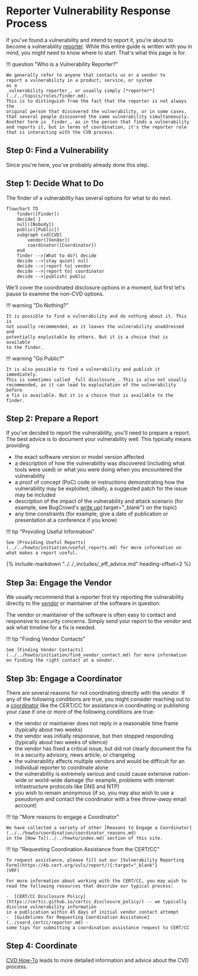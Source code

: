 # Reporter Vulnerability Response Process

If you've found a vulnerability and intend to report it,
you're about to become a vulnerability [reporter](../../topics/roles/finder.md).
While this entire guide is written with you in mind, you might need to know
where to start. That's what this page is for.

!!! question "Who is a Vulnerability Reporter?"

    We generally refer to anyone that contacts us or a vendor to
    report a vulnerability in a product, service, or system
    as a
    _vulnerability reporter_, or usually simply [*reporter*](../../topics/roles/finder.md).
    This is to distinguish from the fact that the reporter is not always the
    original person that discovered the vulnerability, or in some cases,
    that several people discovered the same vulnerability simultaneously.
    Another term is _finder_, as in the person that finds a vulnerability
    and reports it, but in terms of coordination, it's the reporter role
    that is interacting with the CVD process.

## Step 0: Find a Vulnerability

Since you're here, you've probably already done this step.

## Step 1: Decide What to Do

The finder of a vulnerability has several options for what to do next.

```mermaid
flowchart TD
    finder([Finder])
    decide{ }
    null([Nobody])
    public([Public])
    subgraph cvd[CVD]
        vendor([Vendor])
        coordinator([Coordinator])
    end
    finder -->|What to do?| decide
    decide -->|stay quiet| null
    decide -->|report to| vendor
    decide -->|report to| coordinator
    decide -->|publish| public
```

We'll cover the coordinated disclosure options in a moment, but first let's pause to examine the non-CVD options.

<div class="grid" markdown>
!!! warning "Do Nothing?"

    It is possible to find a vulnerability and do nothing about it. This is
    not usually recommended, as it leaves the vulnerability unaddressed and
    potentially exploitable by others. But it is a choice that is available
    to the finder.

!!! warning "Go Public?"

    It is also possible to find a vulnerability and publish it immediately.
    This is sometimes called _full disclosure_. This is also not usually
    recommended, as it can lead to exploitation of the vulnerability before
    a fix is available. But it is a choice that is available to the finder.
</div>

## Step 2: Prepare a Report

If you've decided to report the vulnerability, you'll need to prepare a report.
The best advice is to document your vulnerability well. This typically
means providing:

- the exact software version or model version affected
- a description of how the vulnerability was discovered (including
    what tools were used) or what you were doing when you encountered
    the vulnerability
- a proof of concept (PoC) code or instructions demonstrating how the
    vulnerability may be exploited; ideally, a suggested patch for the
    issue may be included
- description of the impact of the vulnerability and attack scenario
    (for example, see BugCrowd's [write up](https://forum.bugcrowd.com/t/writing-a-bug-report-attack-scenario-and-impact-are-key/640){:target="_blank"} on the topic)
- any time constraints (for example, give a date of publication or
    presentation at a conference if you know)

!!! tip "Providing Useful Information"

    See [Providing Useful Reports](../../howto/initiation/useful_reports.md) for more information on what makes a report useful.

{% include-markdown "../../_includes/_eff_advice.md" heading-offset=2 %}

## Step 3a: Engage the Vendor

We usually recommend that a reporter first try reporting the
vulnerability directly to the [*vendor*](../../topics/roles/vendor.md) or maintainer of the software in
question.

The vendor or maintainer of the software is often easy to contact and
responsive to security concerns. Simply send your report to the vendor
and ask what timeline for a fix is needed.

!!! tip "Finding Vendor Contacts"

    See [Finding Vendor Contacts](../../howto/initiation/find_vendor_contact.md) for more information on finding the right contact at a vendor.

## Step 3b: Engage a Coordinator

There are several reasons for not coordinating directly with the vendor.
If any of the following conditions are true, you might consider reaching
out to a [coordinator](../../topics/roles/coordinator.md) like the CERT/CC
for assistance in coordinating or publishing your
case if one or more of the following conditions are true:

- the vendor or maintainer does not reply in a reasonable time
    frame (typically about two weeks)
- the vendor was initially responsive, but then stopped responding
    (typically about two weeks of silence)
- the vendor has fixed a critical issue, but did not clearly
    document the fix in a security advisory, news article, or changelog
- the vulnerability affects multiple vendors and would be difficult
    for an individual reporter to coordinate alone
- the vulnerability is extremely serious and could cause extensive
    nation-wide or world-wide damage (for example, problems with
    internet infrastructure protocols like DNS and NTP)
- you wish to remain anonymous (if so, you may also wish to use a
    pseudonym and contact the coordinator with a free *throw-away* email
    account)

!!! tip "More reasons to engage a Coordinator"

    We have collected a variety of other [Reasons to Engage a Coordinator](../../howto/coordination/coordinator_reasons.md)
    in the [How To](../../howto/index.md) section of this site.

!!! tip "Requesting Coordination Assistance from the CERT/CC"

    To request assistance, please fill out our [Vulnerability Reporting Form](https://kb.cert.org/vuls/report/){:target="_blank"}
    (VRF)

    For more information about working with the CERT/CC, you may wish to
    read the following resources that describe our typical process:

    -  [CERT/CC Disclosure Policy](https://certcc.github.io/certcc_disclosure_policy/) -- we typically disclose vulnerability information
    in a publication within 45 days of initial vendor contact attempt
    -  [Guidelines for Requesting Coordination Assistance](../coord_certcc/reporter.md) -
    some tips for submitting a coordination assistance request to CERT/CC

## Step 4: Coordinate

[CVD How-To](../../howto/index.md) leads to more detailed information and advice about the CVD process.
